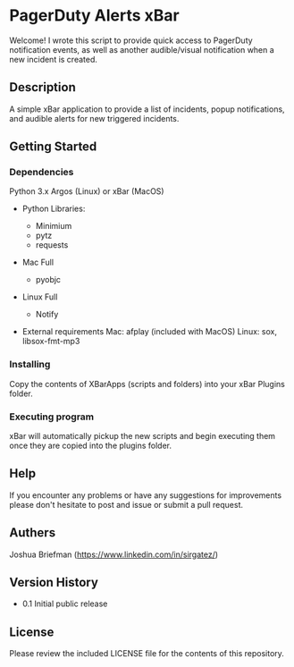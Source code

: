 # PagerDuty Alerts xBar

Welcome! I wrote this script to provide quick access to PagerDuty notification events, as well as another audible/visual notification when a new incident is created.

## Description

A simple xBar application to provide a list of incidents, popup notifications, and audible alerts for new triggered incidents.

## Getting Started

### Dependencies
Python 3.x
Argos (Linux) or xBar (MacOS)

* Python Libraries:
	* Minimium
	* pytz
	* requests

* Mac Full
	* pyobjc

* Linux Full
	* Notify

* External requirements
Mac: afplay (included with MacOS)
Linux: sox, libsox-fmt-mp3

### Installing

Copy the contents of XBarApps (scripts and folders) into your xBar Plugins folder.

### Executing program

xBar will automatically pickup the new scripts and begin executing them once they are copied into the plugins folder.

## Help

If you encounter any problems or have any suggestions for improvements please don't hesitate to post and issue or submit a pull request.

## Authers

Joshua Briefman (https://www.linkedin.com/in/sirgatez/)

## Version History

* 0.1 Initial public release

## License

Please review the included LICENSE file for the contents of this repository.
